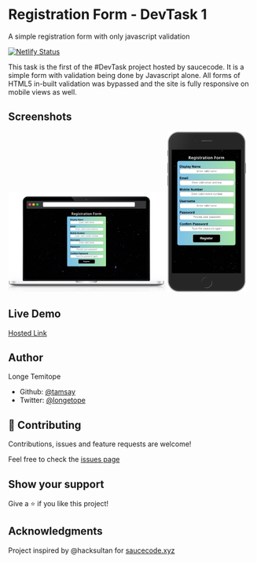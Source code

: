 # Registration Form - DevTask 1
A simple registration form with only javascript validation

[![Netlify Status](https://api.netlify.com/api/v1/badges/5977206b-a1e4-4cfd-9a69-96befb39fc2c/deploy-status)](https://app.netlify.com/sites/agitated-mcclintock-582995/deploys)

This task is the first of the #DevTask project hosted by saucecode. It is a simple form with validation being done by Javascript alone. All forms of HTML5 in-built validation was bypassed and the site is fully responsive on mobile views as well.

## Screenshots

<img src="assets/desktop.png" alt="desktop" width="320"/>
<img src="assets/mobile.png" alt="mobile" width = "160"/>


## Live Demo

[Hosted Link](https://agitated-mcclintock-582995.netlify.app/)

## Author

Longe Temitope
- Github: [@tamsay](https://github.com/tamsay)
- Twitter: [@longetope](https://twitter.com/longetope)

## 🤝 Contributing

Contributions, issues and feature requests are welcome!

Feel free to check the [issues page](https://github.com/tamsay/regForm/issues)

## Show your support

Give a ⭐️ if you like this project!

## Acknowledgments

Project inspired by @hacksultan for [saucecode.xyz](https://saucecode.xyz/)
